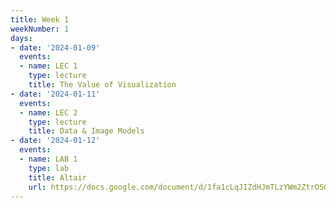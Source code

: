 ```yaml
---
title: Week 1
weekNumber: 1
days:
- date: '2024-01-09'
  events:
  - name: LEC 1
    type: lecture
    title: The Value of Visualization
- date: '2024-01-11'
  events:
  - name: LEC 2
    type: lecture
    title: Data & Image Models
- date: '2024-01-12'
  events:
  - name: LAB 1
    type: lab
    title: Altair
    url: https://docs.google.com/document/d/1fa1cLqJIZdHJmTLzYWm2ZtrOSQYe4oJF3aDywrYQcS0/edit?usp=sharing
---
```

